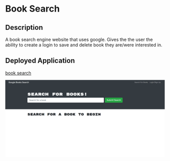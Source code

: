 # Book Search 

## Description
A book search engine website that uses google. Gives the the user the ability to create a login to save and delete book they are/were interested in.

 
## Deployed Application 
[book search](https://git.heroku.com/book-s3arch.git)

![Screenshot](booksearch.png)<br/>




